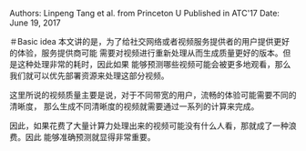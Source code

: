 Authors: Linpeng Tang et al. from Princeton U
Published in ATC'17
Date: June 19, 2017

＃Basic idea
本文讲的是，为了给社交网络或者视频服务提供者的用户提供更好的体验，服务提供商可能
需要对视频进行重新处理从而生成质量更好的版本。但是这种处理非常的耗时，因此如果
能够预测哪些视频可能会被更多地观看，那么我们就可以优先部署资源来处理这部分视频。

这里所说的视频质量主要是说，对于不同带宽的用户，流畅的体验可能需要不同的清晰度，
那么生成不同清晰度的视频就需要通过一系列的计算来完成。　

因此，如果花费了大量计算力处理出来的视频可能没有什么人看，那就成了一种浪费。因此
能够准确预测就显得非常重要。

